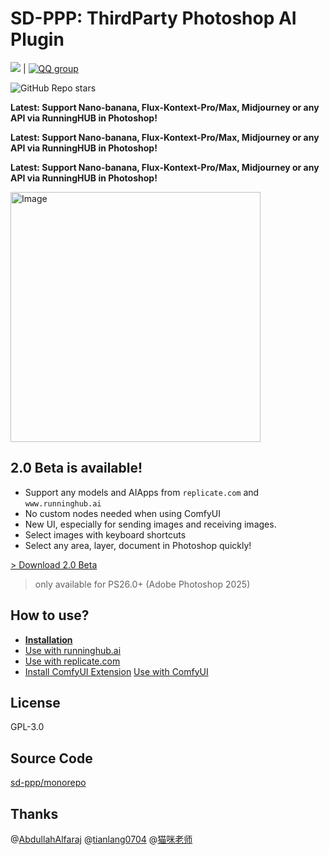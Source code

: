 # SD-PPP: ThirdParty Photoshop AI Plugin

[![](https://dcbadge.limes.pink/api/server/https://discord.gg/9HeGjDvEmn?style=flat)](https://discord.gg/9HeGjDvEmn) | [![QQ group](https://img.shields.io/badge/QQ%E9%A2%91%E9%81%93-SDPPP%E7%9A%84%E9%A2%91%E9%81%93-brightgreen.svg)](https://pd.qq.com/s/5m42umo28) 

![GitHub Repo stars](https://img.shields.io/github/stars/zombieyang/sd-ppp) 
<!-- | [![Kofi](https://img.shields.io/badge/Kofi-F16061.svg?logo=ko-fi&logoColor=white)](https://ko-fi.com/zombieyang) -->

**Latest: Support Nano-banana, Flux-Kontext-Pro/Max, Midjourney or any API via RunningHUB in Photoshop!**

**Latest: Support Nano-banana, Flux-Kontext-Pro/Max, Midjourney or any API via RunningHUB in Photoshop!**

**Latest: Support Nano-banana, Flux-Kontext-Pro/Max, Midjourney or any API via RunningHUB in Photoshop!**

<img width="400" alt="Image" src="https://sdppp.zombee.tech/index_screenshot.png" />


## 2.0 Beta is available!

* Support any models and AIApps from `replicate.com` and `www.runninghub.ai`
* No custom nodes needed when using ComfyUI
* New UI, especially for sending images and receiving images.
* Select images with keyboard shortcuts
* Select any area, layer, document in Photoshop quickly!

[> Download 2.0 Beta](https://sdppp.zombee.tech/en/installation)

> only available for PS26.0+ (Adobe Photoshop 2025)

## How to use?


* **[Installation](https://sdppp.zombee.tech/en/installation)**
* [Use with runninghub.ai](https://sdppp.zombee.tech/en/tutorial-basics2/runninghub)
* [Use with replicate.com](https://sdppp.zombee.tech/en/tutorial-basics2/replicate)
* [Install ComfyUI Extension](https://sdppp.zombee.tech/en/installation-comfy)  [Use with ComfyUI](https://sdppp.zombee.tech/en/tutorial-basics2/sending) 

## License  
GPL-3.0

## Source Code  
[sd-ppp/monorepo](https://github.com/sd-ppp/monorepo)

## Thanks
@[AbdullahAlfaraj](https://github.com/AbdullahAlfaraj)
@[tianlang0704](https://github.com/tianlang0704)
@[猫咪老师](https://www.xiaohongshu.com/user/profile/59f1fcc411be101aba7f048f)


